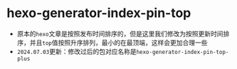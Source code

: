 # hexo-generator-index-pin-top

- 原本的`hexo`文章是按照发布时间排序的，但是这里我们修改为按照更新时间排序，并且`top`值按照升序排列，最小的在最顶端，这样会更加合理一些
- `2024.07.03`更新：修改过后的包对应名称是`hexo-generator-index-pin-top-plus`

